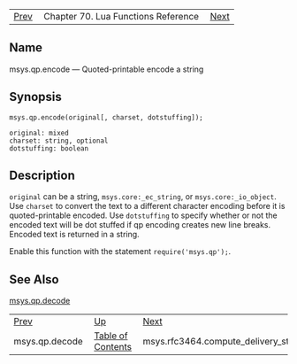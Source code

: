 |     |     |     |
| --- | --- | --- |
| [Prev](lua.ref.msys.qp.decode)  | Chapter 70. Lua Functions Reference |  [Next](lua.ref.msys.rfc3464.compute_delivery_status) |

<a name="lua.ref.msys.qp.encode"></a>
## Name

msys.qp.encode — Quoted-printable encode a string

<a name="idp18353808"></a>
## Synopsis

`msys.qp.encode(original[, charset, dotstuffing]);`

```
original: mixed
charset: string, optional
dotstuffing: boolean
```
<a name="idp18356864"></a>
## Description

`original` can be a string, `msys.core:_ec_string`, or `msys.core:_io_object`. Use `charset` to convert the text to a different character encoding before it is quoted-printable encoded. Use `dotstuffing` to specify whether or not the encoded text will be dot stuffed if qp encoding creates new line breaks. Encoded text is returned in a string.

Enable this function with the statement `require('msys.qp');`.

<a name="idp18362096"></a>
## See Also

[msys.qp.decode](lua.ref.msys.qp.decode "msys.qp.decode")

|     |     |     |
| --- | --- | --- |
| [Prev](lua.ref.msys.qp.decode)  | [Up](lua.function.details) |  [Next](lua.ref.msys.rfc3464.compute_delivery_status) |
| msys.qp.decode  | [Table of Contents](index) |  msys.rfc3464.compute_delivery_status |

